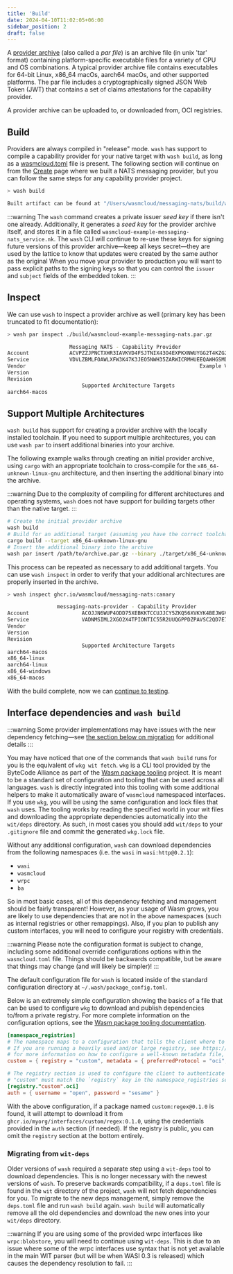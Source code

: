 ```yaml
---
title: 'Build'
date: 2024-04-10T11:02:05+06:00
sidebar_position: 2
draft: false
---
```


A [provider archive](/docs/reference/glossary#provider-archive) (also called a _par file_) is an archive file (in unix 'tar' format) containing platform-specific executable files for a variety of CPU and OS combinations. A typical provider archive file contains executables for 64-bit Linux, x86_64 macOs, aarch64 macOs, and other supported platforms. The par file includes a cryptographically signed JSON Web Token (JWT) that contains a set of claims attestations for the capability provider.

A provider archive can be uploaded to, or downloaded from, OCI registries.

## Build

Providers are always compiled in "release" mode. `wash` has support to compile a capability provider for your native target with `wash build`, as long as a [wasmcloud.toml](/docs/reference/config) file is present. The following section will continue on from the [Create](./create.md) page where we built a NATS messaging provider, but you can follow the same steps for any capability provider project.

```bash
> wash build

Built artifact can be found at "/Users/wasmcloud/messaging-nats/build/wasmcloud-example-messaging-nats.par.gz"
```

:::warning
The `wash` command creates a private issuer _seed key_ if there isn't one already. Additionally, it generates a _seed key_ for the provider archive itself, and stores it in a file called `wasmcloud-example-messaging-nats_service.nk`. The `wash` CLI will continue to re-use these keys for signing future versions of this provider archive&mdash;keep all keys secret&mdash;they are used by the lattice to know that updates were created by the same author as the original When you move your provider to production you will want to pass explicit paths to the signing keys so that you can control the `issuer` and `subject` fields of the embedded token.
:::

## Inspect

We can use `wash` to inspect a provider archive as well (primary key has been truncated to fit documentation):

```bash
> wash par inspect ./build/wasmcloud-example-messaging-nats.par.gz

                    Messaging NATS - Capability Provider
Account             ACVPZZJPNCTXHR3IAVKVD4FSJTNIX43O4EXPKXNWUYGG2T4KZG2XDQDI
Service             VDVLZBMLFOAWLXFW3K47K3JEO5NWH35ZARWICRMHUEEQAWHGSMDJPP4X
Vendor                                                        Example Vendor
Version                                                                0.1.0
Revision                                                                   0
                        Supported Architecture Targets
aarch64-macos
```

## Support Multiple Architectures

`wash build` has support for creating a provider archive with the locally installed toolchain. If you need to support multiple architectures, you can use `wash par` to insert additional binaries into your archive.

The following example walks through creating an initial provider archive, using `cargo` with an appropriate toolchain to cross-compile for the `x86_64-unknown-linux-gnu` architecture, and then inserting the additional binary into the archive.

:::warning
Due to the complexity of compiling for different architectures and operating systems, `wash` does not have support for building targets other than the native target.
:::

```bash
# Create the initial provider archive
wash build
# Build for an additional target (assuming you have the correct toolchain installed)
cargo build --target x86_64-unknown-linux-gnu
# Insert the additional binary into the archive
wash par insert /path/to/archive.par.gz --binary ./target/x86_64-unknown-linux-gnu/debug/provider-binary --arch x86_64-linux
```

This process can be repeated as necessary to add additional targets. You can use `wash inspect` in order to verify that your additional architectures are properly inserted in the archive.

```bash
> wash inspect ghcr.io/wasmcloud/messaging-nats:canary

                messaging-nats-provider - Capability Provider
Account                 ACOJJN6WUP4ODD75XEBKKTCCUJJCY5ZKQ56XVKYK4BEJWGVAOOQHZMCW
Service                 VADNMSIML2XGO2X4TPIONTIC55R2UUQGPPDZPAVSC2QD7E76CR77SPW7
Vendor                                                                 wasmcloud
Version                                                                   0.19.0
Revision                                                                    None
                        Supported Architecture Targets
aarch64-macos
x86_64-linux
aarch64-linux
x86_64-windows
x86_64-macos
```

With the build complete, now we can [continue to testing](./test).

## Interface dependencies and `wash build`

:::warning
Some provider implementations may have issues with the new dependency fetching&mdash;see [the section below on migration](#migrating-from-wit-deps) for additional details
:::

You may have noticed that one of the commands that `wash build` runs for you is the equivalent of `wkg wit fetch`. `wkg` is a CLI tool provided by the ByteCode Alliance as part of the [Wasm package tooling](https://github.com/bytecodealliance/wasm-pkg-tools) project. It is meant to be a standard set of configuration and tooling that can be used across all languages. `wash` is directly integrated into this tooling with some additional helpers to make it automatically aware of `wasmcloud` namespaced interfaces. If you use `wkg`, you will be using the same configuration and lock files that `wash` uses. The tooling works by reading the specified world in your wit files and downloading the appropriate dependencies automatically into the `wit/deps` directory. As such, in most cases you should add `wit/deps` to your `.gitignore` file and commit the generated `wkg.lock` file.

Without any additional configuration, `wash` can download dependencies from the following namespaces (i.e. the `wasi` in `wasi:http@0.2.1`):

- `wasi`
- `wasmcloud`
- `wrpc`
- `ba`

So in most basic cases, all of this dependency fetching and management should be fairly transparent! However, as your usage of Wasm grows, you are likely to use dependencies that are not in the above namespaces (such as internal registries or other remappings). Also, if you plan to publish any custom interfaces, you will need to configure your registry with credentials.

:::warning
Please note the configuration format is subject to change, including some additional override configurations options within the `wasmcloud.toml` file. Things should be backwards compatible, but be aware that things may change (and will likely be simpler)!
:::

The default configuration file for `wash` is located inside of the standard configuration directory at `~/.wash/package_config.toml`. 

Below is an extremely simple configuration showing the basics of a file that can be used to configure `wkg` to download and publish dependencies to/from a private registry. For more complete information on the configuration options, see the [Wasm package tooling documentation](https://github.com/bytecodealliance/wasm-pkg-tools#configuration).

```toml
[namespace_registries]
# The namespace maps to a configuration that tells the client where to download dependencies from.
# If you are running a heavily used and/or large registry, see https://github.com/bytecodealliance/wasm-pkg-tools#well-known-metadata
# for more information on how to configure a well-known metadata file, which simplifies this configuration section.
custom = { registry = "custom", metadata = { preferredProtocol = "oci", "oci" = { registry = "ghcr.io", namespacePrefix = "myorg/interfaces/" } } }

# The registry section is used to configure the client to authenticate to the registry. The name
# "custom" must match the `registry` key in the namespace_registries section.
[registry."custom".oci]
auth = { username = "open", password = "sesame" }
```

With the above configuration, if a package named `custom:regex@0.1.0` is found, it will attempt to download it from `ghcr.io/myorg/interfaces/custom/regex:0.1.0`, using the credentials provided in the `auth` section (if needed). If the registry is public, you can omit the `registry` section at the bottom entirely.

### Migrating from `wit-deps`

Older versions of `wash` required a separate step using a `wit-deps` tool to download dependencies. This is no longer necessary with the newest versions of `wash`. To preserve backwards compatibility, if a `deps.toml` file is found in the `wit` directory of the project, `wash` will not fetch dependencies for you. To migrate to the new deps management, simply remove the `deps.toml` file and run `wash build` again. `wash build` will automatically remove all the old dependencies and download the new ones into your `wit/deps` directory.

:::warning
If you are using some of the provided wrpc interfaces like `wrpc:blobstore`, you will need to continue using `wit-deps`. This is due to an issue where some of the wrpc interfaces use syntax that is not yet available in the main WIT parser (but will be when WASI 0.3 is released) which causes the dependency resolution to fail.
:::
